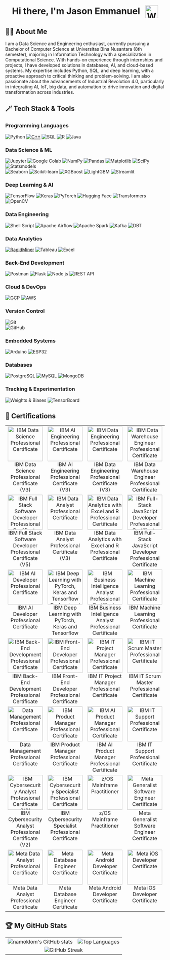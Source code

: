 <h1 align="center">
  Hi there, I'm Jason Emmanuel
  <img src="https://media.giphy.com/media/hvRJCLFzcasrR4ia7z/giphy.gif" alt="Waving Hand" width="40" style="vertical-align:middle; margin-left:10px;">
</h1>

## 👨‍💻 About Me
I am a Data Science and Engineering enthusiast, currently pursuing a Bachelor of Computer Science at Universitas Bina Nusantara (8th semester), majoring in Information Technology with a specialization in Computational Science. With hands-on experience through internships and projects, I have developed solutions in databases, AI, and cloud-based systems. My expertise includes Python, SQL, and deep learning, with a proactive approach to critical thinking and problem-solving. I am also passionate about the advancements of Industrial Revolution 4.0, particularly in integrating AI, IoT, big data, and automation to drive innovation and digital transformation across industries.

## 🪄 Tech Stack & Tools

### **Programming Languages**  
![Python](https://img.shields.io/badge/Python-3670A0?style=for-the-badge&logo=python&logoColor=ffdd54)
[![C++](https://img.shields.io/badge/C++-00599C?style=for-the-badge&logo=c%2B%2B&logoColor=white)](https://isocpp.org/)
![SQL](https://img.shields.io/badge/SQL-4479A1?style=for-the-badge&logo=mysql&logoColor=ffffff)
![R](https://img.shields.io/badge/R-276DC3?style=for-the-badge&logo=r&logoColor=white)
![Java](https://img.shields.io/badge/Java-007396?style=for-the-badge&logo=java&logoColor=ffffff)

### **Data Science & ML**  
![Jupyter](https://img.shields.io/badge/Jupyter-F37626?style=for-the-badge&logo=jupyter&logoColor=white)
![Google Colab](https://img.shields.io/badge/Google_Colab-F9AB00?style=for-the-badge&logo=googlecolab&logoColor=white)
![NumPy](https://img.shields.io/badge/NumPy-013243?style=for-the-badge&logo=numpy&logoColor=white)
![Pandas](https://img.shields.io/badge/Pandas-150458?style=for-the-badge&logo=pandas&logoColor=white)
![Matplotlib](https://img.shields.io/badge/Matplotlib-11557C?style=for-the-badge&logo=matplotlib&logoColor=white)
![SciPy](https://img.shields.io/badge/SciPy-8CAAE6?style=for-the-badge&logo=scipy&logoColor=white)  
![Statsmodels](https://img.shields.io/badge/Statsmodels-8B572A?style=for-the-badge&logo=python&logoColor=white)  
![Seaborn](https://img.shields.io/badge/Seaborn-2D3E50?style=for-the-badge&logo=python&logoColor=white)
![Scikit-learn](https://img.shields.io/badge/scikit--learn-F7931E?style=for-the-badge&logo=scikit-learn&logoColor=white)
![XGBoost](https://img.shields.io/badge/XGBoost-FF6200?style=for-the-badge&logo=xgboost&logoColor=white)
![LightGBM](https://img.shields.io/badge/LightGBM-00A7E1?style=for-the-badge&logo=lightgbm&logoColor=white)
![Streamlit](https://img.shields.io/badge/Streamlit-FF4B4B?style=for-the-badge&logo=streamlit&logoColor=white)

### **Deep Learning & AI**  
![TensorFlow](https://img.shields.io/badge/TensorFlow-FF6F00?style=for-the-badge&logo=tensorflow&logoColor=white)
![Keras](https://img.shields.io/badge/Keras-D00000?style=for-the-badge&logo=keras&logoColor=white)
![PyTorch](https://img.shields.io/badge/PyTorch-EE4C2C?style=for-the-badge&logo=pytorch&logoColor=white)
![Hugging Face](https://img.shields.io/badge/HuggingFace-Ff6f00?style=for-the-badge&logo=huggingface&logoColor=white)
![Transformers](https://img.shields.io/badge/Transformers-0052CC?style=for-the-badge&logo=transformers&logoColor=white)
![OpenCV](https://img.shields.io/badge/OpenCV-5C3EE8?style=for-the-badge&logo=opencv&logoColor=white)

### **Data Engineering**  
![Shell Script](https://img.shields.io/badge/Shell_Script-121011?style=for-the-badge&logo=gnu-bash&logoColor=white)
![Apache Airflow](https://img.shields.io/badge/Apache_Airflow-017CEE?style=for-the-badge&logo=apache-airflow&logoColor=white)
![Apache Spark](https://img.shields.io/badge/Apache_Spark-E25A1C?style=for-the-badge&logo=apache-spark&logoColor=white)
![Kafka](https://img.shields.io/badge/Kafka-231F20?style=for-the-badge&logo=apache-kafka&logoColor=white)
![DBT](https://img.shields.io/badge/dbt-FF6947?style=for-the-badge&logo=dbt&logoColor=white)

### **Data Analytics**
[![RapidMiner](https://img.shields.io/badge/RapidMiner-00B4B0?style=for-the-badge&logo=rapidminer&logoColor=white)](https://rapidminer.com/)
![Tableau](https://img.shields.io/badge/Tableau-E97627?style=for-the-badge&logo=tableau&logoColor=white)
![Excel](https://img.shields.io/badge/Microsoft_Excel-217346?style=for-the-badge&logo=microsoft-excel&logoColor=white)

### **Back-End Development**
![Postman](https://img.shields.io/badge/Postman-FF6C37?style=for-the-badge&logo=postman&logoColor=white)
![Flask](https://img.shields.io/badge/Flask-000000?style=for-the-badge&logo=flask&logoColor=white)
![Node.js](https://img.shields.io/badge/Node.js-339933?style=for-the-badge&logo=node.js&logoColor=white)
![REST API](https://img.shields.io/badge/REST_API-4B8BBE?style=for-the-badge&logo=fastapi&logoColor=white)

### **Cloud & DevOps**  
![GCP](https://img.shields.io/badge/Google_Cloud-4285F4?style=for-the-badge&logo=google-cloud&logoColor=white)
![AWS](https://img.shields.io/badge/AWS-232F3E?style=for-the-badge&logo=amazon-aws&logoColor=white)

### **Version Control**
![Git](https://img.shields.io/badge/Git-F05032?style=for-the-badge&logo=git&logoColor=white)  
![GitHub](https://img.shields.io/badge/GitHub-181717?style=for-the-badge&logo=github&logoColor=white)  

### **Embedded Systems**
![Arduino](https://img.shields.io/badge/Arduino-00979D?style=for-the-badge&logo=arduino&logoColor=white)
![ESP32](https://img.shields.io/badge/ESP32-000000?style=for-the-badge&logo=espressif&logoColor=white)

### **Databases**  
![PostgreSQL](https://img.shields.io/badge/PostgreSQL-336791?style=for-the-badge&logo=postgresql&logoColor=white)
![MySQL](https://img.shields.io/badge/MySQL-4479A1?style=for-the-badge&logo=mysql&logoColor=white)
![MongoDB](https://img.shields.io/badge/MongoDB-47A248?style=for-the-badge&logo=mongodb&logoColor=white)

### **Tracking & Experimentation**  
![Weights & Biases](https://img.shields.io/badge/W&B-FFBE00?style=for-the-badge&logo=weightsandbiases&logoColor=black)
![TensorBoard](https://img.shields.io/badge/TensorBoard-FF6F00?style=for-the-badge&logo=tensorflow&logoColor=white)

## 🏅 Certifications 
<table>
  <tr>
    <td align="center" valign="top">
      <a href="https://www.credly.com/badges/73199034-47ed-4b78-8366-c4b3834a3b11/public_url" target="_blank">
        <img src="https://images.credly.com/size/680x680/images/42ce4209-8839-431a-9046-f2ce2e72e04b/Coursera_20Data_20Science_20Professional_20Certificate.png" alt="IBM Data Science Professional Certificate" width="110"/>
      </a>
      <br>
      IBM Data Science Professional Certificate (V3)
    </td>
    <td align="center" valign="top">
      <a href="https://www.credly.com/earner/earned/badge/f429af4b-7c57-4cde-a277-b8d4833e69d2" target="_blank">
        <img src="https://images.credly.com/size/680x680/images/fa4ad241-cbb4-4330-9327-32b9696919fe/Coursera_20AI_20Engineering_20Professional_20Certificate.png" alt="IBM AI Engineering Professional Certificate" width="110"/>
      </a>
      <br>
      IBM AI Engineering Professional Certificate (V3)
    </td>
    <td align="center" valign="top">
      <a href="https://www.credly.com/earner/earned/badge/11798147-528a-46b4-99a1-9e53112615e4" target="_blank">
        <img src="https://images.credly.com/size/680x680/images/31a24eb9-5fb6-4d3b-b2be-c286c3cc3489/Coursera_20Data_20Engineering_20Professional_20Cert_20V3.png" alt="IBM Data Engineering Professional Certificate" width="110"/>
      </a>
      <br>
      IBM Data Engineering Professional Certificate (V3)
    </td>
    <td align="center" valign="top">
      <a href="https://www.credly.com/earner/earned/badge/19d9e06e-a744-4731-a681-53918d3b0dcd" target="_blank">
        <img src="https://images.credly.com/size/680x680/images/7af512b2-3290-43b8-867b-0d4352b1927a/image.png" alt="IBM Data Warehouse Engineer Professional Certificate" width="110"/>
      </a>
      <br>
      IBM Data Warehouse Engineer Professional Certificate
    </td>
    <td align="center" valign="top">
      <a href="https://www.credly.com/earner/earned/badge/39fda87a-9478-4b7f-b2d7-21c263f7a76a" target="_blank">
        <img src="https://images.credly.com/size/680x680/images/d9fe3b97-3f2f-4b1d-a295-16c92ae855bc/image.png" alt="IBM DevOps and Software Engineering Professional Certificate" width="110"/>
      </a>
      <br>
      IBM DevOps and Software Engineering Professional Certificate
    </td>
  </tr>
  <tr>
    <td align="center" valign="top">
      <a href="https://www.credly.com/earner/earned/badge/19c9b050-b224-4770-bab7-f8bf9c9d368b" target="_blank">
        <img src="https://images.credly.com/size/680x680/images/17add978-0cea-40e8-8832-9492fc7c260b/Coursera_20Full_20Stack_20Software_20Developer_20Prof_20Cert_20V5.png" alt="IBM Full Stack Software Developer Professional Certificate" width="110"/>
      </a>
      <br>
      IBM Full Stack Software Developer Professional Certificate (V5)
    </td>
    <td align="center" valign="top">
      <a href="https://www.credly.com/earner/earned/badge/feb16e4a-a449-4d22-89fc-1d37acd56947" target="_blank">
        <img src="https://images.credly.com/size/680x680/images/d9ab365d-7897-4973-a764-8acf6c277570/Coursera_20IBM_20Data_20Analyst_20Prof_20Cert_20V3.png" alt="IBM Data Analyst Professional Certificate" width="110"/>
      </a>
      <br>
      IBM Data Analyst Professional Certificate (V3)
    </td>
    <td align="center" valign="top">
      <a href="https://www.credly.com/earner/earned/badge/2ef7893d-8616-4036-928f-5bb2de32005f" target="_blank">
        <img src="https://images.credly.com/size/680x680/images/eb8de36c-7062-409c-bb4d-76743cb106c0/image.png" alt="IBM Data Analytics with Excel and R Professional Certificate" width="110"/>
      </a>
      <br>
      IBM Data Analytics with Excel and R Professional Certificate
    </td>
    <td align="center" valign="top">
      <a href="https://www.credly.com/earner/earned/badge/df6b4cd6-f1c1-4977-af04-85e408a1128c" target="_blank">
        <img src="https://images.credly.com/size/680x680/images/ff8f2956-43b1-47d1-abba-1db32724b24b/image.png" alt="IBM Full-Stack JavaScript Developer Professional Certificate" width="110"/>
      </a>
      <br>
      IBM Full-Stack JavaScript Developer Professional Certificate
    </td>
    <td align="center" valign="top">
      <a href="https://www.credly.com/earner/earned/badge/d60f093c-ad45-4ed8-b553-28a16180c842" target="_blank">
        <img src="https://images.credly.com/size/680x680/images/d237e3c3-4288-49ee-b084-a68c13eca713/image.png" alt="IBM Back-end JavaScript Developer Professional Certificate" width="110"/>
      </a>
      <br>
      IBM Back-end JavaScript Developer Professional Certificate
    </td>
  </tr>
  <tr>
    <td align="center" valign="top">
      <a href="https://www.credly.com/earner/earned/badge/4e7f9a02-a924-474a-9830-74f248185809" target="_blank">
        <img src="https://images.credly.com/size/680x680/images/70675aed-31be-4c30-add7-b99905a34005/image.png" alt="IBM AI Developer Professional Certificate" width="110"/>
      </a>
      <br>
      IBM AI Developer Professional Certificate
    </td>
    <td align="center" valign="top">
      <a href="https://www.credly.com/earner/earned/badge/750e3581-32ae-4a98-91a0-655458301cde" target="_blank">
        <img src="https://images.credly.com/size/680x680/images/973d7ca2-c74e-4f2c-8be8-80b32bbe18f3/Coursera_20IBM_20Deep_20Learning_20with_20PyTorch_20Keras_20and_20Tensorflow_20Prof_20Cert.png" alt="IBM Deep Learning with PyTorch, Keras and Tensorflow Professional Certificate" width="110"/>
      </a>
      <br>
      IBM Deep Learning with PyTorch, Keras and Tensorflow
    </td>
    <td align="center" valign="top">
      <a href="https://www.credly.com/earner/earned/badge/153e4609-e2ca-4757-98c1-b8d37c18102e" target="_blank">
        <img src="https://images.credly.com/size/680x680/images/63cbaa7d-9dc1-497a-84be-50dcef1d848b/Coursera_20Business_20Intelligence_20BI_20Analyst_20Professional_20Certificate.png" alt="IBM Business Intelligence Analyst Professional Certificate" width="110"/>
      </a>
      <br>
      IBM Business Intelligence Analyst Professional Certificate
    </td>
    <td align="center" valign="top">
      <a href="https://www.credly.com/earner/earned/badge/8b304ff0-b68b-4f38-aa12-1f32d80c8416" target="_blank">
        <img src="https://images.credly.com/size/680x680/images/d4f5ad79-2eea-4c8b-802d-efc2b6504879/image.png" alt="IBM Machine Learning Professional Certificate" width="110"/>
      </a>
      <br>
      IBM Machine Learning Professional Certificate
    </td>
    <td align="center" valign="top">
      <a href="https://www.credly.com/earner/earned/badge/b91b1342-86d6-43de-91f7-8db2574d8bfb" target="_blank">
        <img src="https://images.credly.com/size/680x680/images/468eaf1a-197c-44e2-9bd1-2f75bb7b5feb/Coursera_20IBM_20Generative_20AI_20Engineering_20Prof_20Cert.png" alt="IBM Generative AI Engineering Professional Certificate" width="110"/>
      </a>
      <br>
      IBM Generative AI Engineering Professional Certificate
    </td>
  </tr>
  <tr>
  <td align="center" valign="top">
    <a href="https://www.credly.com/earner/earned/badge/976530e6-c58b-42b7-8b9f-2bfb9546ed7d" target="_blank">
      <img src="https://images.credly.com/size/680x680/images/5aa05f53-1a60-4913-bf7e-e356f34bdb7e/image.png" alt="IBM Back-End Development Professional Certificate" width="110"/>
    </a>
    <br>
    IBM Back-End Development Professional Certificate
  </td>
  <td align="center" valign="top">
    <a href="https://www.credly.com/earner/earned/badge/59d38a7d-e7eb-4312-bd65-07f60af34dd5" target="_blank">
      <img src="https://images.credly.com/size/680x680/images/e646f624-ca3d-4917-9e90-16a051497bdb/image.png" alt="IBM Front-End Developer Professional Certificate" width="110"/>
    </a>
    <br>
    IBM Front-End Developer Professional Certificate
  </td>
  <td align="center" valign="top">
    <a href="https://www.credly.com/earner/earned/badge/2a102965-afc9-4a63-8af9-5cdd142acbad" target="_blank">
      <img src="https://images.credly.com/size/680x680/images/bcc43579-bcba-44ed-a272-61ef537e33e7/image.png" alt="IBM IT Project Manager Professional Certificate" width="110"/>
    </a>
    <br>
    IBM IT Project Manager Professional Certificate
  </td>
  <td align="center" valign="top">
    <a href="https://www.credly.com/earner/earned/badge/0f4f9fba-b470-4612-bcb8-2a3dde968f9e" target="_blank">
      <img src="https://images.credly.com/size/680x680/images/0df7b794-acb5-4cb4-bdce-f17217197a3d/image.png" alt="IBM IT Scrum Master Professional Certificate" width="110"/>
    </a>
    <br>
    IBM IT Scrum Master Professional Certificate
  </td>
  <td align="center" valign="top">
    <a href="https://www.credly.com/earner/earned/badge/ffad3c76-382b-4c55-89b5-b5595eb13d3f" target="_blank">
      <img src="https://images.credly.com/size/680x680/images/5cf962f0-d790-4652-ad72-d6ad8fa8791c/image.png" alt="IBM Project Manager Professional Certificate" width="110"/>
    </a>
    <br>
    IBM Project Manager Professional Certificate
  </td>
</tr>
  <tr>
  <td align="center" valign="top">
    <a href="https://www.credly.com/earner/earned/badge/71deb590-107b-4656-941a-3c7f54a43a52" target="_blank">
      <img src="https://images.credly.com/size/680x680/images/993fbdea-8514-4488-bd0e-c67cdd4c10ff/Coursera_20Data_20Management_20Professional_20Certificate.png" alt="Data Management Professional Certificate" width="110"/>
    </a>
    <br>
    Data Management Professional Certificate
  </td>
  <td align="center" valign="top">
    <a href="https://www.credly.com/earner/earned/badge/f6452541-0d31-4d43-b5f8-c32a6a4e8daf" target="_blank">
      <img src="https://images.credly.com/size/680x680/images/b7fdf289-033a-41c4-b009-8326592da4e5/Coursera_20IBM_20Product_20Manager_20Professional_20Certificate.png" alt="IBM Product Manager Professional Certificate" width="110"/>
    </a>
    <br>
    IBM Product Manager Professional Certificate
  </td>
  <td align="center" valign="top">
    <a href="https://www.credly.com/earner/earned/badge/20ea3632-69c9-4ca2-8e64-f82a01249957" target="_blank">
      <img src="https://images.credly.com/size/680x680/images/78f21240-2d05-47aa-86f1-3b0658233f6f/Coursera_20IBM_20AI_20Product_20Manager_20Professional_20Certificate.png" alt="IBM AI Product Manager Professional Certificate" width="110"/>
    </a>
    <br>
    IBM AI Product Manager Professional Certificate
  </td>
  <td align="center" valign="top">
    <a href="https://www.credly.com/earner/earned/badge/3b524a6d-0068-4aa2-8388-d1017ccd4089" target="_blank">
      <img src="https://images.credly.com/size/680x680/images/9db3be28-e7e7-4162-8baa-667d59230bfd/image.png" alt="IBM IT Support Professional Certificate" width="110"/>
    </a>
    <br>
    IBM IT Support Professional Certificate
  </td>
  <td align="center" valign="top">
    <a href="https://www.credly.com/earner/earned/badge/245c8885-916e-4712-aef8-059011f4eb52" target="_blank">
      <img src="https://images.credly.com/size/680x680/images/64552793-ca2c-4605-b802-f9f8f6fc1d99/Coursera_20IBM_20Program_20Manager_20Professional_20Certificate.png" alt="IBM Program Manager Professional Certificate" width="110"/>
    </a>
    <br>
    IBM Program Manager Professional Certificate
  </td>
</tr>
  <tr>
  <td align="center" valign="top">
    <a href="https://www.credly.com/earner/earned/badge/53fcdc4a-d64d-427b-9ef0-68c88731b067" target="_blank">
      <img src="https://images.credly.com/size/680x680/images/2f194645-bbf5-4f75-a48c-aba81d29e592/Coursera_20IBM_20Cybersecurity_20Analyst_20Professional_20Certificate_20V2.png" alt="IBM Cybersecurity Analyst Professional Certificate (V2)" width="110"/>
    </a>
    <br>
    IBM Cybersecurity Analyst Professional Certificate (V2)
  </td>
  <td align="center" valign="top">
    <a href="https://www.credly.com/earner/earned/badge/37353f13-f3ce-47a3-87ca-2a7797a9134f" target="_blank">
      <img src="https://images.credly.com/size/680x680/images/f8cfcc26-b9eb-4e10-a67d-7b6a9b7b1588/image.png" alt="IBM Cybersecurity Specialist Professional Certificate" width="110"/>
    </a>
    <br>
    IBM Cybersecurity Specialist Professional Certificate
  </td>
  <td align="center" valign="top">
    <a href="https://www.credly.com/earner/earned/badge/32625ed1-8d06-4ec4-b9aa-29ad2c150d6b" target="_blank">
      <img src="https://images.credly.com/size/680x680/images/8eaba78b-0471-4846-b928-f02bff2dda16/Professional_Certificate_-_zOS_Mainframe_Practitoner.png" alt="z/OS Mainframe Practitioner" width="110"/>
    </a>
    <br>
    z/OS Mainframe Practitioner
  </td>
  <td align="center" valign="top">
    <a href="https://www.credly.com/earner/earned/badge/f4e6571a-142a-421a-85f8-a8fc2ae63e3a" target="_blank">
      <img src="https://images.credly.com/size/680x680/images/b9f5054b-0e86-426a-8e8c-5e304f256ea8/image.png" alt="Meta Generalist Software Engineer Certificate" width="110"/>
    </a>
    <br>
    Meta Generalist Software Engineer Certificate
  </td>
  <td align="center" valign="top">
    <a href="https://www.credly.com/earner/earned/badge/97766858-9067-475d-9640-ecb609a5f716" target="_blank">
      <img src="https://images.credly.com/size/680x680/images/997d4586-e7b2-4174-9c76-5c7304953e2c/image.png" alt="Meta Full-Stack Engineer Certificate" width="110"/>
    </a>
    <br>
    Meta Full-Stack Engineer Certificate
  </td>
</tr>
  <tr>
  <td align="center" valign="top">
    <a href="https://www.credly.com/earner/earned/badge/f6971895-109b-4498-9100-00f4fe918154" target="_blank">
      <img src="https://images.credly.com/size/680x680/images/4dd82f2c-e7eb-4b64-bb24-f4351f596220/image.png" alt="Meta Data Analyst Professional Certificate" width="110"/>
    </a>
    <br>
    Meta Data Analyst Professional Certificate
  </td>
  <td align="center" valign="top">
    <a href="https://www.credly.com/earner/earned/badge/ca42ca34-2df9-4534-a358-5c97bcf67c8a" target="_blank">
      <img src="https://images.credly.com/size/680x680/images/024324c7-4d4c-4008-8db7-01e0d4222126/image.png" alt="Meta Database Engineer Certificate" width="110"/>
    </a>
    <br>
    Meta Database Engineer Certificate
  </td>
  <td align="center" valign="top">
    <a href="https://www.credly.com/earner/earned/badge/b2a4ec70-e41b-446d-bc48-9e919a4611ab" target="_blank">
      <img src="https://images.credly.com/size/680x680/images/c1cf3f71-31a4-4a10-a88f-f2ab02593d6c/image.png" alt="Meta Android Developer Certificate" width="110"/>
    </a>
    <br>
    Meta Android Developer Certificate
  </td>
  <td align="center" valign="top">
    <a href="https://www.credly.com/earner/earned/badge/f7a44549-755f-43cf-a601-3852e518480b" target="_blank">
      <img src="https://images.credly.com/size/680x680/images/cc2a62dd-ab98-4ae6-a6a7-48de96672ff8/image.png" alt="Meta iOS Developer Certificate" width="110"/>
    </a>
    <br>
    Meta iOS Developer Certificate
  </td>
  <td align="center" valign="top">
    <a href="https://www.credly.com/earner/earned/badge/a3c71688-2cbf-4b99-9375-04667dce098b" target="_blank">
      <img src="https://images.credly.com/size/680x680/images/4d81763c-b917-4ab9-92be-103af95c0a21/image.png" alt="Meta Back-End Developer Certificate" width="110"/>
    </a>
    <br>
    Meta Back-End Developer Certificate
  </td>
</tr>
</table>

## 🏆 My GitHub Stats
<table>
  <tr>
    <td><img src="https://github-readme-stats.vercel.app/api?username=namoklom&show_icons=true&theme=gruvbox" alt="namoklom's GitHub stats" /></td>
    <td><img src="https://github-readme-stats.vercel.app/api/top-langs/?username=namoklom&layout=compact&theme=gruvbox" alt="Top Languages" /></td>
  </tr>
  <tr>
    <td colspan="2" align="center">
      <img src="https://github-readme-streak-stats.herokuapp.com/?user=namoklom&theme=gruvbox" alt="GitHub Streak" />
    </td>
